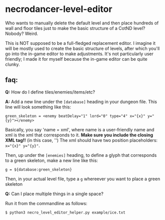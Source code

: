 # necrodancer-level-editor
Who wants to manually delete the default level and then place hundreds of wall and floor tiles just to make the basic structure of a CotND level? Nobody? Weird. 

This is NOT supposed to be a full-fledged replacement editor. I imagine it will be mostly used to create the basic structure of levels, after which you'll go into the in-game editor to make adjustments. It's not particularly user friendly; I made it for myself because the in-game editor can be quite clunky.

## faq:

**Q:** How do I define tiles/enemies/items/etc?

**A:** Add a new line under the `[database]` heading in your dungeon file. This line will look something like this:

    green_skeleton = <enemy beatDelay="1" lord="0" type="4" x="{x}" y="{y}"></enemy>
    
Basically, you say 'name = xml', where name is a user-friendly name and xml is the xml that corresponds to it. **Make sure you include the closing XML tag!!** (in this case, '</enemy>') The xml should have two position placeholders: `x="{x}" y="{y}"`.

Then, up under the `[enemies]` heading, to define a glyph that corresponds to a green skeleton, make a new line like this:

    g = ${database:green_skeleton}
    
Then, in your actual level file, type a `g` whereever you want to place a green skeleton

**Q:** Can I place multiple things in a single space?




Run it from the commandline as follows:

    $ python3 necro_level_editor_helper.py example/ice.txt
